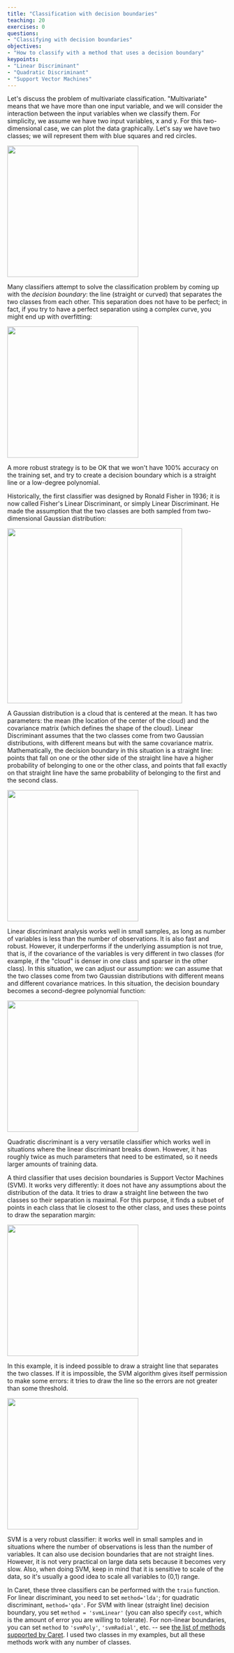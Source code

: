 ```yaml
---
title: "Classification with decision boundaries"
teaching: 20
exercises: 0
questions:
- "Classifying with decision boundaries"
objectives:
- "How to classify with a method that uses a decision boundary"
keypoints:
- "Linear Discriminant"
- "Quadratic Discriminant"
- "Support Vector Machines"
---
```


Let's discuss the problem of multivariate classification. "Multivariate" means that we have more than one input variable, and we will 
consider the interaction between the input variables when we classify them. For simplicity, we assume we have two input variables, x and y. For
this two-dimensional case, we can plot the data graphically. Let's say we have two classes; we will represent them with blue squares and red circles.

<img src="../fig/twoclasses.png" width="300" />

Many classifiers attempt to solve the classification problem by coming up with the *decision boundary*: the line (straight or curved) that separates the two classes from each other. This separation does not have to be perfect; in fact, if you try to have a perfect separation using a complex curve, you might end up with overfitting:

<img src="../fig/overfitting.png" width="300" />

A more robust strategy is to be OK that we won't have 100% accuracy on the training set, and try to create a decision boundary which is a straight line or a low-degree polynomial.

Historically, the first classifier was designed by Ronald Fisher in 1936; it is now called Fisher's Linear Discriminant, or simply Linear Discriminant. He made the assumption that the two classes are both sampled from two-dimensional Gaussian distribution:

<img src="../fig/GAUSS_2D.png" width="400" />

A Gaussian distribution is a cloud that is centered at the mean. It has two parameters: the mean (the location of the center of the cloud) and the covariance matrix (which defines the shape of the cloud). Linear Discriminant assumes that the two classes come from two Gaussian distributions, with different means but with the same covariance matrix. Mathematically, the decision boundary in this situation is a straight line: points that fall on one or the other side of the straight line have a higher probability of belonging to one or the other class, and points that fall exactly on that straight line have the same probability of belonging to the first and the second class. 

<img src="../fig/ld.png" width="300" />

Linear discriminant analysis works well in small samples, as long as number of variables is less than the number of observations. It is also fast and robust. However, it underperforms if the underlying assumption is not true, that is, if the covariance of the variables is very different in two classes (for example, if the "cloud" is denser in one class and sparser in the other class). In this situation, we can adjust our assumption: we can assume that the two classes come from two Gaussian distributions with different means and different covariance matrices. In this situation, the decision boundary becomes a second-degree polynomial function:

<img src="../fig/qd.png" width="300" />

Quadratic discriminant is a very versatile classifier which works well in situations where the linear discriminant breaks down. However, it has roughly twice as much parameters that need to be estimated, so it needs larger amounts of training data.

A third classifier that uses decision boundaries is Support Vector Machines (SVM). It works very differently: it does not have any assumptions about the distribution of the data. It tries to draw a straight line between the two classes so their separation is maximal. For this purpose, it finds a subset of points in each class that lie closest to the other class, and uses these points to draw the separation margin:

<img src="../fig/svm1.png" width="300" />

In this example, it is indeed possible to draw a straight line that separates the two classes. If it is impossible, the SVM algorithm gives itself permission to make some errors: it tries to draw the line so the errors are not greater than some threshold. 

<img src="../fig/svm2.png" width="300" />

SVM is a very robust classifier: it works well in small samples and in situations where the number of observations is less than the number of variables. It can also use decision boundaries that are not straight lines. However, it is not very practical on large data sets because it becomes very slow. Also, when doing SVM, keep in mind that it is sensitive to scale of the data, so it's usually a good idea to scale all variables to (0,1) range. 

In Caret, these three classifiers can be performed with the `train` function. For linear discriminant, you need to set `method='lda'`; for quadratic discriminant, `method='qda'`. For SVM with linear (straight line) decision boundary, you set `method = 'svmLinear'` (you can also specify `cost`, which is the amount of error you are willing to tolerate). For non-linear boundaries, you can set `method` to `'svmPoly'`, `'svmRadial'`, etc. -- see [the list of methods supported by Caret](https://rdrr.io/cran/caret/man/models.html). I used two classes in my examples, but all these methods work with any number of classes.
